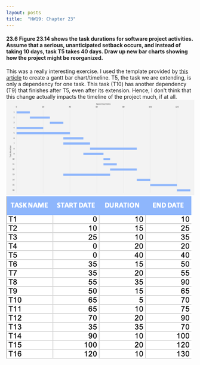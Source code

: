 ```yaml
---
layout: posts
title:  "HW19: Chapter 23"
---
```

#### 23.6 Figure 23.14 shows the task durations for software project activities. Assume that a serious, unanticipated setback occurs, and instead of taking 10 days, task T5 takes 40 days. Draw up new bar charts showing how the project might be reorganized.
This was a really interesting exercise. I used the template provided by [this article](https://www.teamgantt.com/free-gantt-chart-excel-template) to create a gantt bar chart/timeline. T5, the task we are extending, is only a dependency for one task. This task (T10) has another dependency (T9) that finishes after T5, even after its extension. Hence, I don't think that this change actually impacts the timeline of the project much, if at all. 
![](https://github.com/jannekemorin/jannekemorin.github.io/blob/master/assets/images/23.6.png?raw=true)
![](https://github.com/jannekemorin/jannekemorin.github.io/blob/master/assets/images/23.6.1.png?raw=true)
